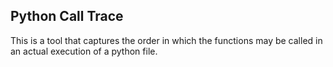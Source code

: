 ## Python Call Trace

This is a tool that captures the order in which the functions may be called in an actual execution of a python file.
